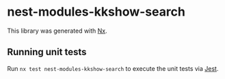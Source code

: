 # nest-modules-kkshow-search

This library was generated with [Nx](https://nx.dev).

## Running unit tests

Run `nx test nest-modules-kkshow-search` to execute the unit tests via [Jest](https://jestjs.io).
